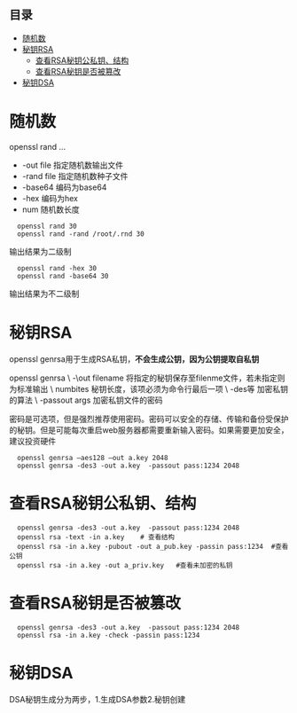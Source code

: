 ## 目录
* [随机数](#随机数)
* [秘钥RSA](#秘钥RSA)
  * [查看RSA秘钥公私钥、结构](#查看RSA秘钥公私钥、结构)
  * [查看RSA秘钥是否被篡改](#查看RSA秘钥是否被篡改)
 * [秘钥DSA](#秘钥DSA)
# 随机数
openssl rand ...
- \-out file  指定随机数输出文件
- \-rand file 指定随机数种子文件 
- \-base64    编码为base64
- \-hex       编码为hex
- num         随机数长度
```openssl
  openssl rand 30
  openssl rand -rand /root/.rnd 30
```
输出结果为二级制
```openssl
  openssl rand -hex 30
  openssl rand -base64 30
```
输出结果为不二级制

# 秘钥RSA
openssl genrsa用于生成RSA私钥，**不会生成公钥，因为公钥提取自私钥**

openssl genrsa 
\ -\out filename 将指定的秘钥保存至filenme文件，若未指定则为标准输出
\ numbites 秘钥长度，该项必须为命令行最后一项
\ \-des等  加密私钥的算法
\ \-passout args 加密私钥文件的密码

密码是可选项，但是强烈推荐使用密码。密码可以安全的存储、传输和备份受保护的秘钥。但是可能每次重启web服务器都需要重新输入密码。如果需要更加安全，建议投资硬件
```openssl
  openssl genrsa –aes128 –out a.key 2048
  openssl genrsa -des3 -out a.key  -passout pass:1234 2048
```
# 查看RSA秘钥公私钥、结构
```openssl
  openssl genrsa -des3 -out a.key  -passout pass:1234 2048
  openssl rsa -text -in a.key    # 查看结构
  openssl rsa -in a.key -pubout -out a_pub.key -passin pass:1234  #查看公钥
  openssl rsa -in a.key -out a_priv.key   #查看未加密的私钥
```
# 查看RSA秘钥是否被篡改
```openssl
  openssl genrsa -des3 -out a.key  -passout pass:1234 2048
  openssl rsa -in a.key -check -passin pass:1234
```
# 秘钥DSA
DSA秘钥生成分为两步，1.生成DSA参数2.秘钥创建
